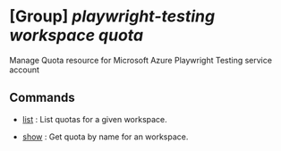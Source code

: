 # [Group] _playwright-testing workspace quota_

Manage Quota resource for Microsoft Azure Playwright Testing service account

## Commands

- [list](/Commands/playwright-testing/workspace/quota/_list.md)
: List quotas for a given workspace.

- [show](/Commands/playwright-testing/workspace/quota/_show.md)
: Get quota by name for an workspace.
